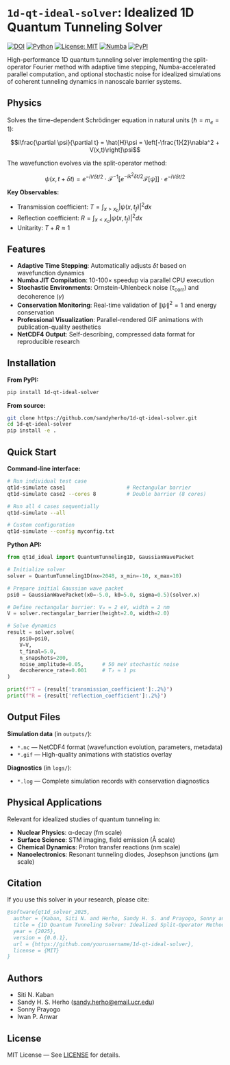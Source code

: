 # `1d-qt-ideal-solver`: Idealized 1D Quantum Tunneling Solver

[![DOI](https://zenodo.org/badge/1072081371.svg)](https://doi.org/10.5281/zenodo.17299767)
[![Python](https://img.shields.io/badge/python-3.8%2B-blue.svg)](https://www.python.org/downloads/)
[![License: MIT](https://img.shields.io/badge/License-MIT-yellow.svg)](https://opensource.org/licenses/MIT)
[![Numba](https://img.shields.io/badge/accelerated-numba-orange.svg)](https://numba.pydata.org/)
[![PyPI](https://img.shields.io/pypi/v/1d-qt-ideal-solver.svg)](https://pypi.org/project/1d-qt-ideal-solver/)

High-performance 1D quantum tunneling solver implementing the split-operator Fourier method with adaptive time stepping, Numba-accelerated parallel computation, and optional stochastic noise for idealized simulations of coherent tunneling dynamics in nanoscale barrier systems.

## Physics

Solves the time-dependent Schrödinger equation in natural units ($\hbar = m_e = 1$):

$$i\frac{\partial \psi}{\partial t} = \hat{H}\psi = \left[-\frac{1}{2}\nabla^2 + V(x,t)\right]\psi$$

The wavefunction evolves via the split-operator method:

$$\psi(x, t+\delta t) = e^{-iV\delta t/2} \cdot \mathcal{F}^{-1}\left[e^{-ik^2\delta t/2}\mathcal{F}[\psi]\right] \cdot e^{-iV\delta t/2}$$

**Key Observables:**
- Transmission coefficient: $T = \int_{x>x_b} |\psi(x,t_f)|^2 dx$
- Reflection coefficient: $R = \int_{x<x_a} |\psi(x,t_f)|^2 dx$
- Unitarity: $T + R \approx 1$

## Features

- **Adaptive Time Stepping**: Automatically adjusts $\delta t$ based on wavefunction dynamics
- **Numba JIT Compilation**: 10-100× speedup via parallel CPU execution
- **Stochastic Environments**: Ornstein-Uhlenbeck noise ($\tau_{\text{corr}}$) and decoherence ($\gamma$)
- **Conservation Monitoring**: Real-time validation of $\|\psi\|^2 = 1$ and energy conservation
- **Professional Visualization**: Parallel-rendered GIF animations with publication-quality aesthetics
- **NetCDF4 Output**: Self-describing, compressed data format for reproducible research

## Installation

**From PyPI:**
```bash
pip install 1d-qt-ideal-solver
```

**From source:**
```bash
git clone https://github.com/sandyherho/1d-qt-ideal-solver.git
cd 1d-qt-ideal-solver
pip install -e .
```

## Quick Start

**Command-line interface:**
```bash
# Run individual test case
qt1d-simulate case1                    # Rectangular barrier
qt1d-simulate case2 --cores 8          # Double barrier (8 cores)

# Run all 4 cases sequentially
qt1d-simulate --all

# Custom configuration
qt1d-simulate --config myconfig.txt
```

**Python API:**
```python
from qt1d_ideal import QuantumTunneling1D, GaussianWavePacket

# Initialize solver
solver = QuantumTunneling1D(nx=2048, x_min=-10, x_max=10)

# Prepare initial Gaussian wave packet
psi0 = GaussianWavePacket(x0=-5.0, k0=5.0, sigma=0.5)(solver.x)

# Define rectangular barrier: V₀ = 2 eV, width = 2 nm
V = solver.rectangular_barrier(height=2.0, width=2.0)

# Solve dynamics
result = solver.solve(
    psi0=psi0, 
    V=V, 
    t_final=5.0,
    n_snapshots=200,
    noise_amplitude=0.05,      # 50 meV stochastic noise
    decoherence_rate=0.001     # T₂ ≈ 1 ps
)

print(f"T = {result['transmission_coefficient']:.2%}")
print(f"R = {result['reflection_coefficient']:.2%}")
```

## Output Files

**Simulation data** (in `outputs/`):
- `*.nc` — NetCDF4 format (wavefunction evolution, parameters, metadata)
- `*.gif` — High-quality animations with statistics overlay

**Diagnostics** (in `logs/`):
- `*.log` — Complete simulation records with conservation diagnostics

## Physical Applications

Relevant for idealized studies of quantum tunneling in:
- **Nuclear Physics**: α-decay (fm scale)
- **Surface Science**: STM imaging, field emission (Å scale)  
- **Chemical Dynamics**: Proton transfer reactions (nm scale)
- **Nanoelectronics**: Resonant tunneling diodes, Josephson junctions (μm scale)

## Citation

If you use this solver in your research, please cite:

```bibtex
@software{qt1d_solver_2025,
  author = {Kaban, Siti N. and Herho, Sandy H. S. and Prayogo, Sonny and Anwar, Iwan P.},
  title = {1D Quantum Tunneling Solver: Idealized Split-Operator Method},
  year = {2025},
  version = {0.0.1},
  url = {https://github.com/yourusername/1d-qt-ideal-solver},
  license = {MIT}
}
```

## Authors

- Siti N. Kaban
- Sandy H. S. Herho (sandy.herho@email.ucr.edu)
- Sonny Prayogo
- Iwan P. Anwar

## License

MIT License — See [LICENSE](LICENSE) for details.
